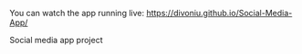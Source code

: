 You can watch the app running live:
https://divoniu.github.io/Social-Media-App/

Social media app project
